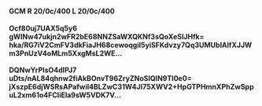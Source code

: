 #### GCM R 20/0c/400 L 20/0c/400
**Ocf80uj7UAX5q5y6**<br/>**gWINw47ukjn2wFR2bE68NNZSaWXQKNf3sQoXeSlJHfk=**<br/>**hka/RG7iV2CmFV3dkFiaJH68cewoqgil5yiSFKdvzy7Qq3UMUbIAlfXJJWm3PnUzV4oMLm5XxgMsL2WE...**<br/><br/>
**DQNwYrPIsO4dIPJ7**<br/>**uDts/nAL84qhnw2fiAkBOnvT96ZryZNoSlQlN9TI0e0=**<br/>**jXszpE6djWSRsAPafwil4BLZwC31W4JI75XWV2+HpGTPHmnXPhZwSppuL2xm61o4FCliEla9sW5VDK7V...**